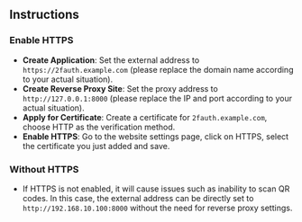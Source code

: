 ## Instructions

### Enable HTTPS

- **Create Application**: Set the external address to `https://2fauth.example.com` (please replace the domain name according to your actual situation).
- **Create Reverse Proxy Site**: Set the proxy address to `http://127.0.0.1:8000` (please replace the IP and port according to your actual situation).
- **Apply for Certificate**: Create a certificate for `2fauth.example.com`, choose HTTP as the verification method.
- **Enable HTTPS**: Go to the website settings page, click on HTTPS, select the certificate you just added and save.

### Without HTTPS

- If HTTPS is not enabled, it will cause issues such as inability to scan QR codes. In this case, the external address can be directly set to `http://192.168.10.100:8000` without the need for reverse proxy settings.
